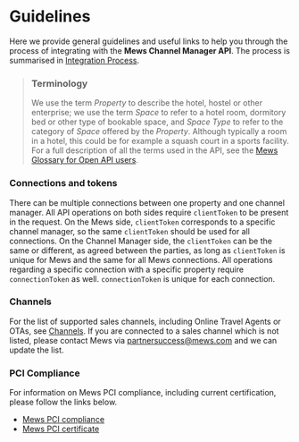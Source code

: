 # Guidelines

Here we provide general guidelines and useful links to help you through the process of integrating with the __Mews Channel Manager API__.
The process is summarised in [Integration Process](process.md).

> ### Terminology
> We use the term *Property* to describe the hotel, hostel or other enterprise;
> we use the term *Space* to refer to a hotel room, dormitory bed or other type of bookable space, and *Space Type* to refer to the category of *Space* offered by the *Property*.
> Although typically a room in a hotel, this could be for example a squash court in a sports facility.
> For a full description of all the terms used in the API, see the [Mews Glossary for Open API users](https://help.mews.com/s/article/Mews-Glossary-for-Open-API-users?language=en_US).

### Connections and tokens

There can be multiple connections between one property and one channel manager.
All API operations on both sides require `clientToken` to be present in the request.
On the Mews side, `clientToken` corresponds to a specific channel manager, so the same `clientToken` should be used for all connections.
On the Channel Manager side, the `clientToken` can be the same or different, as agreed between the parties, as long as `clientToken` is unique for Mews and the same for all Mews connections.
All operations regarding a specific connection with a specific property require `connectionToken` as well.
`connectionToken` is unique for each connection.

### Channels

For the list of supported sales channels, including Online Travel Agents or OTAs, see [Channels](../channels/README.md).
If you are connected to a sales channel which is not listed, please contact Mews via [partnersuccess@mews.com](mailto://partnersuccess@mews.com) and we can update the list.

### PCI Compliance

For information on Mews PCI compliance, including current certification, please follow the links below.

* [Mews PCI compliance](https://mews.force.com/s/article/pci-compliance?language=en_US)
* [Mews PCI certificate](https://www.mews.com/en/platform-documentation)

